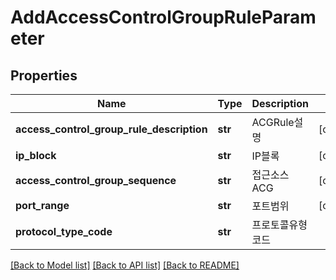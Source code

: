 # AddAccessControlGroupRuleParameter

## Properties
Name | Type | Description | Notes
------------ | ------------- | ------------- | -------------
**access_control_group_rule_description** | **str** | ACGRule설명 | [optional] 
**ip_block** | **str** | IP블록 | [optional] 
**access_control_group_sequence** | **str** | 접근소스ACG | [optional] 
**port_range** | **str** | 포트범위 | [optional] 
**protocol_type_code** | **str** | 프로토콜유형코드 | 

[[Back to Model list]](../README.md#documentation-for-models) [[Back to API list]](../README.md#documentation-for-api-endpoints) [[Back to README]](../README.md)


